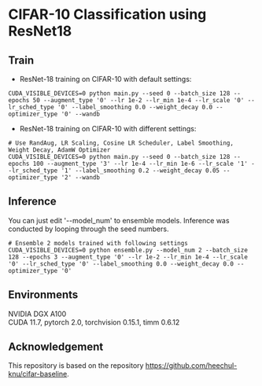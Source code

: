 # CIFAR-10 Classification using ResNet18

## Train
- ResNet-18 training on CIFAR-10 with default settings:
```
CUDA_VISIBLE_DEVICES=0 python main.py --seed 0 --batch_size 128 --epochs 50 --augment_type '0' --lr 1e-2 --lr_min 1e-4 --lr_scale '0' --lr_sched_type '0' --label_smoothing 0.0 --weight_decay 0.0 --optimizer_type '0' --wandb
```
- ResNet-18 training on CIFAR-10 with different settings:
```
# Use RandAug, LR Scaling, Cosine LR Scheduler, Label Smoothing, Weight Decay, AdamW Optimizer
CUDA_VISIBLE_DEVICES=0 python main.py --seed 0 --batch_size 128 --epochs 100 --augment_type '3' --lr 1e-4 --lr_min 1e-6 --lr_scale '1' --lr_sched_type '1' --label_smoothing 0.2 --weight_decay 0.05 --optimizer_type '2' --wandb
```

## Inference
You can just edit '--model_num' to ensemble models. Inference was conducted by looping through the seed numbers.
```
# Ensemble 2 models trained with following settings
CUDA_VISIBLE_DEVICES=0 python ensemble.py --model_num 2 --batch_size 128 --epochs 3 --augment_type '0' --lr 1e-2 --lr_min 1e-4 --lr_scale '0' --lr_sched_type '0' --label_smoothing 0.0 --weight_decay 0.0 --optimizer_type '0'
```

## Environments
NVIDIA DGX A100  
CUDA 11.7, pytorch 2.0, torchvision 0.15.1, timm 0.6.12

## Acknowledgement
This repository is based on the repository https://github.com/heechul-knu/cifar-baseline.